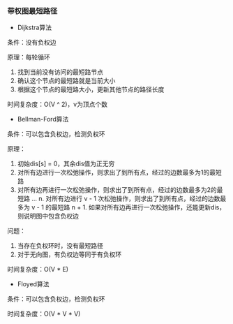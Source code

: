 

### 带权图最短路径

* Dijkstra算法

条件：没有负权边

原理：每轮循环

1. 找到当前没有访问的最短路节点
2. 确认这个节点的最短路就是当前大小
3. 根据这个节点的最短路大小，更新其他节点的路径长度

时间复杂度：O(V ^ 2)，v为顶点个数

* Bellman-Ford算法

条件：可以包含负权边，检测负权环

原理：

1. 初始dis[s] = 0，其余dis值为正无穷
2. 对所有边进行一次松弛操作，则求出了到所有点，经过的边数最多为1的最短路
3. 对所有边再进行一次松弛操作，则求出了到所有点，经过的边数最多为2的最短路
...
n. 对所有边进行 v - 1 次松弛操作，则求出了到所有点，经过的边数最多为 v - 1 的最短路
n + 1. 如果对所有边再进行一次松弛操作，还能更新dis，则说明图中包含负权边

问题：

1. 当存在负权环时，没有最短路径
2. 对于无向图，有负权边等同于有负权环

时间复杂度：O(V * E)

* Floyed算法

条件：可以包含负权边，检测负权环

时间复杂度：O(V * V * V)
